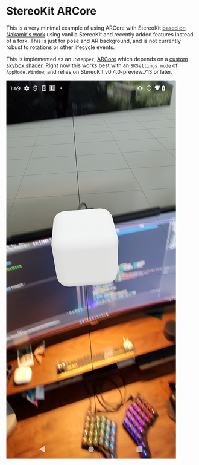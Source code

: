# StereoKit ARCore

This is a very minimal example of using ARCore with StereoKit [based on Nakamir's work](https://github.com/Nakamir-Code/SKARCore/tree/develop/Examples/StereoKitTest/StereoKitTest_ARCore) using vanilla StereoKit and recently added features instead of a fork. This is just for pose and AR background, and is not currently robust to rotations or other lifecycle events.

This is implemented as an `IStepper`, [ARCore](/ARCore.cs) which depends on a [custom skybox shader](/Assets/skyUnlitExternal.hlsl). Right now this works best with an `SKSettings.mode` of `AppMode.Window`, and relies on StereoKit v0.4.0-preview.713 or later.

![Screenshot of hello StereoKit in an ARCore session](/img/SKARCoreScreenshot.jpg)